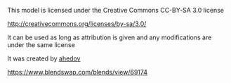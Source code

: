 This model is licensed under the Creative Commons CC-BY-SA 3.0 license

http://creativecommons.org/licenses/by-sa/3.0/

It can be used as long as attribution is given and any modifications
are under the same license

It was created by [ahedov](https://www.blendswap.com/user/ahedov)

https://www.blendswap.com/blends/view/69174
